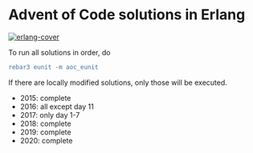 # Advent of Code solutions in Erlang

[![erlang-cover](https://github.com/jesperes/aoc_erlang/actions/workflows/erlang-cover.yml/badge.svg)](https://github.com/jesperes/aoc_erlang/actions/workflows/erlang-cover.yml)

To run all solutions in order, do

```erlang
rebar3 eunit -m aoc_eunit
```

If there are locally modified solutions, only those will be executed.

* 2015: complete
* 2016: all except day 11
* 2017: only day 1-7
* 2018: complete
* 2019: complete
* 2020: complete
